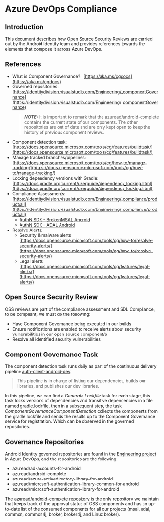 # Azure DevOps Compliance

## Introduction

This document describes how Open Source Security Reviews are carried out by the Android Identity team and provides references towards the elements that compose it across Azure DevOps.

## References

- What is Component Governance? : [https://aka.ms/cgdocs](https://aka.ms/cgdocs)
- Governed repositories: [https://identitydivision.visualstudio.com/Engineering/_componentGovernance](https://identitydivision.visualstudio.com/Engineering/_componentGovernance)
  > **_NOTE:_**  It is important to remark that the azuread/android-complete contains the current state of our components. The other repositories are out of date and are only kept open to keep the history of previous component reviews.
- Component detection task: [https://docs.opensource.microsoft.com/tools/cg/features/buildtask/](https://docs.opensource.microsoft.com/tools/cg/features/buildtask/)
- Manage tracked branches/pipelines: [https://docs.opensource.microsoft.com/tools/cg/how-to/manage-tracking/](https://docs.opensource.microsoft.com/tools/cg/how-to/manage-tracking/)
- Locking dependency versions with Gradle: [https://docs.gradle.org/current/userguide/dependency_locking.html](https://docs.gradle.org/current/userguide/dependency_locking.html)
- Compliance Assessments: [https://identitydivision.visualstudio.com/Engineering/_compliance/product/all](https://identitydivision.visualstudio.com/Engineering/_compliance/product/all)
    - [AuthN SDK - Broker/MSAL Android](https://identitydivision.visualstudio.com/Engineering/_compliance/product/7c52141e-0d6d-c50a-576b-c4d81584bf01/assessments)
    - [AuthN SDK - ADAL Android](https://identitydivision.visualstudio.com/Engineering/_compliance/product/a514ff6b-8c3e-0d7e-38b9-4462ec60d7fa/assessments)
- Resolve Alerts:
    - Security & malware alerts [https://docs.opensource.microsoft.com/tools/cg/how-to/resolve-security-alerts/](https://docs.opensource.microsoft.com/tools/cg/how-to/resolve-security-alerts/)
    - Legal alerts [https://docs.opensource.microsoft.com/tools/cg/features/legal-alerts/](https://docs.opensource.microsoft.com/tools/cg/features/legal-alerts/)
    

## Open Source Security Review

OSS reviews are part of the compliance assessment and SDL Compliance, to be compliant, we must do the following:
- Have Component Governance being executed in our builds
- Ensure notifications are enabled to receive alerts about security vulnerabilities in our open source component/s
- Resolve all identified security vulnerabilities

## Component Governance Task

The component detection task runs daily as part of the continuous delivery pipeline [auth-client-android-dev](https://identitydivision.visualstudio.com/Engineering/_build?definitionId=1515).

> This pipeline is in charge of listing our dependencies, builds our libraries, and publishes our dev libraries.

In this pipeline, we can find a _Generate Lockfile_ task for each stage, this task locks versions of dependencies and transitive dependencies in a file named gradle.lockfile, then in a subsequent step, the task _ComponentGovernanceComponentDetection_ collects the components from the gradle.lockfile and sends the results up to the Component Governance service for registration. Which can be observed in the governed repositories.

## Governance Repositories

Android Identity governed repositories are found in the [Engineering project](https://identitydivision.visualstudio.com/Engineering/) in Azure DevOps, and the repositories are the following:

- azuread/ad-accounts-for-android
- azuread/android-complete
- azuread/azure-activedirectory-library-for-android
- azuread/microsoft-authentication-library-common-for-android
- azuread/microsoft-authentication-library-for-android

The [azuread/android-complete repository](https://identitydivision.visualstudio.com/Engineering/_componentGovernance/181889?_a=alerts&typeId=9846578&alerts-view-option=active) is the only repository we maintain that keeps track of the approval status of OSS components and has an up-to-date list of the consumed components for all our projects (msal, adal, common, common4j, broker, broker4j, and Linux broker).

